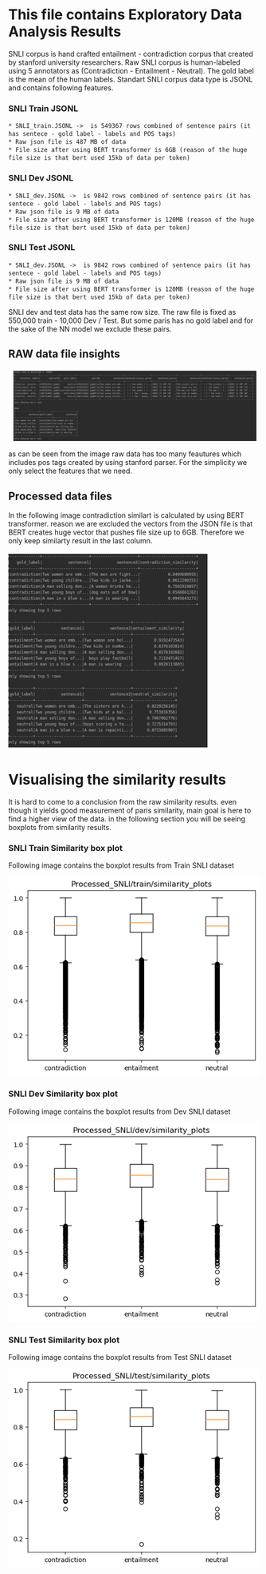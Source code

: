 # This file contains Exploratory Data Analysis Results

SNLI corpus is hand crafted entailment - contradiction corpus that created by stanford university researchers. Raw SNLI corpus is human-labeled using 5 annotators as (Contradiction - Entailment - Neutral). The gold label is the mean of the human labels.
Standart SNLI corpus data type is JSONL and contains following features.

### SNLI Train JSONL
```
* SNLI_train.JSONL ->  is 549367 rows combined of sentence pairs (it has sentece - gold label - labels and POS tags)
* Raw json file is 487 MB of data
* File size after using BERT transformer is 6GB (reason of the huge file size is that bert used 15kb of data per token)
```

### SNLI Dev JSONL
```
* SNLI_dev.JSONL ->  is 9842 rows combined of sentence pairs (it has sentece - gold label - labels and POS tags)
* Raw json file is 9 MB of data
* File size after using BERT transformer is 120MB (reason of the huge file size is that bert used 15kb of data per token)
```
### SNLI Test JSONL
```
* SNLI_dev.JSONL ->  is 9842 rows combined of sentence pairs (it has sentece - gold label - labels and POS tags)
* Raw json file is 9 MB of data
* File size after using BERT transformer is 120MB (reason of the huge file size is that bert used 15kb of data per token)
```

SNLI dev and test data has the same row size. The raw file is fixed as 550,000 train - 10,000 Dev / Test. But some paris has no gold label and for the sake of the NN model we exclude these pairs.

## RAW data file insights

![](images/raw_data.png)

as can be seen from the image raw data has too many feautures which includes pos tags created by using stanford parser. For the simplicity we only select the features that we need.

## Processed data files

In the following image contradiction similart is calculated by using BERT transformer. reason we are excluded the vectors from the JSON file is that BERT creates huge vector that pushes file size up to 6GB. Therefore we only keep similarty result in the last column.

<img src="images/processed_data.png" width="400" height="400" align="center">

# Visualising the similarity results
It is hard to come to a conclusion from the raw similarity results. even though it yields good measurement of paris similarity, main goal is here to find a higher view of the data. in  the following section you will be seeing boxplots from similarity results.

### SNLI Train Similarity box plot

Following image contains the boxplot results from Train SNLI dataset 

![](images/train_Similarity.png)

### SNLI Dev Similarity box plot

Following image contains the boxplot results from Dev SNLI dataset 

![](images/dev_Similarity.png)

### SNLI Test Similarity box plot

Following image contains the boxplot results from Test SNLI dataset 

![](images/test_Similarity.png)

